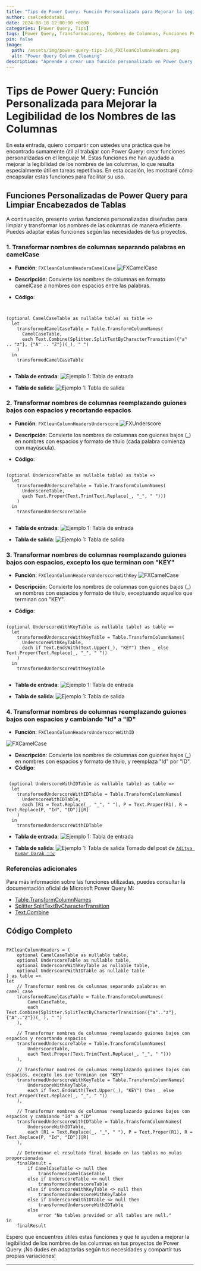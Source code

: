 ```yaml
---
title: "Tips de Power Query: Función Personalizada para Mejorar la Legibilidad de los Nombres de las Columnas"
author: csalcedodatabi
date: 2024-08-18 12:00:00 +0800
categories: [Power Query, Tips]
tags: [Power Query, Transformaciones, Nombres de Columnas, Funciones Personalizadas]
pin: false
image:
  path: /assets/img/power-query-tips-2/0_FXCleanColumnHeaders.png
  alt: "Power Query Column Cleaning"
description: "Aprende a crear una función personalizada en Power Query para mejorar la legibilidad de los nombres de las columnas en tus tablas, separando palabras en notación CamelCase y reemplazando guiones bajos por espacios."
---
```



# Tips de Power Query: Función Personalizada para Mejorar la Legibilidad de los Nombres de las Columnas

En esta entrada, quiero compartir con ustedes una práctica que he encontrado sumamente útil al trabajar con Power Query: crear funciones personalizadas en el lenguaje M. Estas funciones me han ayudado a mejorar la legibilidad de los nombres de las columnas, lo que resulta especialmente útil en tareas repetitivas. En esta ocasión, les mostraré cómo encapsular estas funciones para facilitar su uso.

## Funciones Personalizadas de Power Query para Limpiar Encabezados de Tablas

A continuación, presento varias funciones personalizadas diseñadas para limpiar y transformar los nombres de las columnas de manera eficiente. Puedes adaptar estas funciones según las necesidades de tus proyectos.

### 1. Transformar nombres de columnas separando palabras en camelCase

- **Función**: `FXCleanColumnHeadersCamelCase`
![FXCamelCase](/assets/img/power-query-tips-2/1_FXCamelCase.png)

- **Descripción**: Convierte los nombres de columnas en formato camelCase a nombres con espacios entre las palabras.
- **Código**:

 <pre class="highlight"><code>

(optional CamelCaseTable as nullable table) as table =>
  let
    transformedCamelCaseTable = Table.TransformColumnNames(
      CamelCaseTable,
      each Text.Combine(Splitter.SplitTextByCharacterTransition({"a" .. "z"}, {"A" .. "Z"})(_), " ")
    )
  in
    transformedCamelCaseTable
  </code></pre>
  
- **Tabla de entrada**:
![Ejemplo 1: Tabla de entrada](/assets/img/power-query-tips-2/1_ImputCamelCase.png)

- **Tabla de salida**:
![Ejemplo 1: Tabla de salida](/assets/img/power-query-tips-2/1_ResultCamelCase.png)

### 2. Transformar nombres de columnas reemplazando guiones bajos con espacios y recortando espacios

- **Función**: `FXCleanColumnHeadersUnderscore`
![FXUnderscore](/assets/img/power-query-tips-2/FXUnderscore.png)

- **Descripción**: Convierte los nombres de columnas con guiones bajos (_) en nombres con espacios y formato de título (cada palabra comienza con mayúscula).
- **Código**:

<pre class="highlight"><code>
(optional UnderscoreTable as nullable table) as table =>
  let
    transformedUnderscoreTable = Table.TransformColumnNames(
      UnderscoreTable,
      each Text.Proper(Text.Trim(Text.Replace(_, "_", " ")))
    )
  in
    transformedUnderscoreTable
 </code></pre>

- **Tabla de entrada**:
![Ejemplo 1: Tabla de entrada](/assets/img/power-query-tips-2/2_ImputUnderscore.png)

- **Tabla de salida**:
![Ejemplo 1: Tabla de salida](/assets/img/power-query-tips-2/2_ResultUnderscore.png)

### 3. Transformar nombres de columnas reemplazando guiones bajos con espacios, excepto los que terminan con "KEY"

- **Función**: `FXCleanColumnHeadersUnderscoreWithKey`
![FXCamelCase](/assets/img/power-query-tips-2/3_FXUnderscoreWithKey.png)

- **Descripción**: Convierte los nombres de columnas con guiones bajos (_) en nombres con espacios y formato de título, exceptuando aquellos que terminan con "KEY".
- **Código**:

<pre class="highlight"><code>
(optional UnderscoreWithKeyTable as nullable table) as table =>
  let
    transformedUnderscoreWithKeyTable = Table.TransformColumnNames(
      UnderscoreWithKeyTable,
      each if Text.EndsWith(Text.Upper(_), "KEY") then _ else Text.Proper(Text.Replace(_, "_", " "))
    )
  in
    transformedUnderscoreWithKeyTable

</code></pre>

- **Tabla de entrada**:
![Ejemplo 1: Tabla de entrada](/assets/img/power-query-tips-2/3_ImputUnderscoreWithKey.png)

- **Tabla de salida**:
![Ejemplo 1: Tabla de salida](/assets/img/power-query-tips-2/3_ResultUnderscoreWithKey.png)

### 4. Transformar nombres de columnas reemplazando guiones bajos con espacios y cambiando "Id" a "ID"

- **Función**: `FXCleanColumnHeadersUnderscoreWithID`

![FXCamelCase](/assets/img/power-query-tips-2/4_FXUnderscoreWithID.png)

- **Descripción**: Convierte los nombres de columnas con guiones bajos (_) en nombres con espacios y formato de título, y reemplaza "Id" por "ID".
- **Código**:

<pre class="highlight"><code>
 (optional UnderscoreWithIDTable as nullable table) as table =>
  let
    transformedUnderscoreWithIDTable = Table.TransformColumnNames(
      UnderscoreWithIDTable,
      each [R1 = Text.Replace(_, "_", " "), P = Text.Proper(R1), R = Text.Replace(P, "Id", "ID")][R]
    )
  in
    transformedUnderscoreWithIDTable
</code></pre>

- **Tabla de entrada**:
![Ejemplo 1: Tabla de entrada](/assets/img/power-query-tips-2/4_ImputUnderscoreWithID.png)

- **Tabla de salida**:
![Ejemplo 1: Tabla de salida](/assets/img/power-query-tips-2/4_ResultUnderscoreWithID.png)
Tomado del post de [``Aditya Kumar Darak 🇮🇳``](https://www.linkedin.com/feed/update/urn:li:activity:7206158321580433408/)

### Referencias adicionales

Para más información sobre las funciones utilizadas, puedes consultar la documentación oficial de Microsoft Power Query M:

- [Table.TransformColumnNames](https://learn.microsoft.com/en-us/powerquery-m/table-transformcolumnnames)
- [Splitter.SplitTextByCharacterTransition](https://learn.microsoft.com/en-us/powerquery-m/splitter-splittextbycharactertransition)
- [Text.Combine](https://learn.microsoft.com/en-us/powerquery-m/text-combine)

## Código Completo

<pre class="highlight"><code>
FXCleanColumnHeaders = (
    optional CamelCaseTable as nullable table,
    optional UnderscoreTable as nullable table,
    optional UnderscoreWithKeyTable as nullable table,
    optional UnderscoreWithIDTable as nullable table
) as table =>
let
    // Transformar nombres de columnas separando palabras en camel_case
    transformedCamelCaseTable = Table.TransformColumnNames(
        CamelCaseTable,
        each Text.Combine(Splitter.SplitTextByCharacterTransition({"a".."z"}, {"A".."Z"})(_ ), " ")
    ),

    // Transformar nombres de columnas reemplazando guiones bajos con espacios y recortando espacios
    transformedUnderscoreTable = Table.TransformColumnNames(
        UnderscoreTable,
        each Text.Proper(Text.Trim(Text.Replace(_, "_", " ")))
    ),

    // Transformar nombres de columnas reemplazando guiones bajos con espacios, excepto los que terminan con "KEY"
    transformedUnderscoreWithKeyTable = Table.TransformColumnNames(
        UnderscoreWithKeyTable,
        each if Text.EndsWith(Text.Upper(_), "KEY") then _ else Text.Proper(Text.Replace(_, "_", " "))
    ),

    // Transformar nombres de columnas reemplazando guiones bajos con espacios y cambiando "Id" a "ID"
    transformedUnderscoreWithIDTable = Table.TransformColumnNames(
        UnderscoreWithIDTable,
        each [R1 = Text.Replace(_, "_", " "), P = Text.Proper(R1), R = Text.Replace(P, "Id", "ID")][R]
    ),

    // Determinar el resultado final basado en las tablas no nulas proporcionadas
    finalResult =
        if CamelCaseTable <> null then
            transformedCamelCaseTable
        else if UnderscoreTable <> null then
            transformedUnderscoreTable
        else if UnderscoreWithKeyTable <> null then
            transformedUnderscoreWithKeyTable
        else if UnderscoreWithIDTable <> null then
            transformedUnderscoreWithIDTable
        else
            error "No tables provided or all tables are null."
in
    finalResult
</code></pre>

Espero que encuentres útiles estas funciones y que te ayuden a mejorar la legibilidad de los nombres de las columnas en tus proyectos de Power Query. ¡No dudes en adaptarlas según tus necesidades y compartir tus propias variaciones!

---
